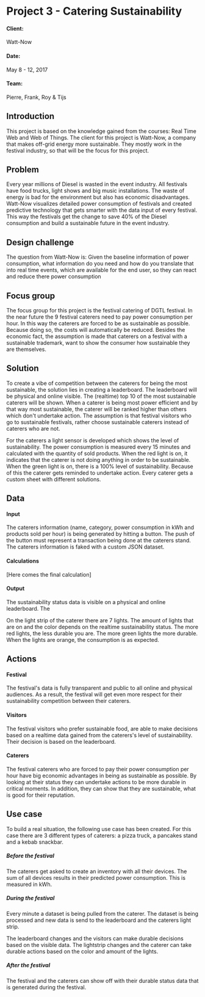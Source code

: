 # Project 3 - Catering Sustainability

#### Client:
Watt-Now

#### Date:
May 8 - 12, 2017

#### Team:
Pierre, Frank, Roy & Tijs

## Introduction

This project is based on the knowledge gained from the courses: Real Time Web and Web of Things. The client for this project is Watt-Now, a company that makes off-grid energy more sustainable. They mostly work in the festival industry, so that will be the focus for this project.

## Problem

Every year millions of Diesel is wasted in the event industry. All festivals have food trucks, light shows and big music installations. The waste of energy is bad for the environment but also has economic disadvantages. Watt-Now visualizes detailed power consumption of festivals and created predictive technology that gets smarter with the data input of every festival. This way the festivals get the change to save 40% of the Diesel consumption and build a sustainable future in the event industry.

## Design challenge

The question from Watt-Now is: Given the baseline information of power consumption, what information do you need and how do you translate that into real time events, which are available for the end user, so they can react and reduce there power consumption

## Focus group

The focus group for this project is the festival catering of DGTL festival. In the near future the 9 festival caterers need to pay power consumption per hour. In this way the caterers are forced to be as sustainable as possible. Because doing so, the costs will automatically be reduced. Besides the economic fact, the assumption is made that caterers on a festival with a sustainable trademark, want to show the consumer how sustainable they are themselves.

## Solution

 To create a vibe of competition between the caterers for being the most sustainable, the solution lies in creating a leaderboard. The leaderboard will be physical and online visible. The (realtime) top 10 of the most sustainable caterers will be shown. When a caterer is being most power efficient and by that way most sustainable, the caterer will be ranked higher than others which don't undertake action. The assumption is that festival visitors who go to sustainable festivals, rather choose sustainable caterers instead of caterers who are not.

 For the caterers a light sensor is developed which shows the level of sustainability. The power consumption is measured every 15 minutes and calculated with the quantity of sold products. When the red light is on, it indicates that the caterer is not doing anything in order to be sustainable. When the green light is on, there is a 100% level of sustainability. Because of this the caterer gets reminded to undertake action. Every caterer gets a custom sheet with different solutions.

## Data

#### Input

The caterers information (name, category, power consumption in kWh and products sold per hour) is being generated by hitting a button. The push of the button must represent a transaction being done at the caterers stand. The caterers information is faked with a custom JSON dataset.

#### Calculations

[Here comes the final calculation]

#### Output

The sustainability status data is visible on a physical and online leaderboard. The

On the light strip of the caterer there are 7 lights. The amount of lights that are on and the color depends on the realtime sustainability status. The more red lights, the less durable you are. The more green lights the more durable. When the lights are orange, the consumption is as expected.

## Actions

#### Festival
The festival's data is fully transparent and public to all online and physical audiences. As a result, the festival will get even more respect for their sustainability competition between their caterers.

#### Visitors
The festival visitors who prefer sustainable food, are able to make decisions based on a realtime data gained from the caterers's level of sustainability. Their decision is based on the leaderboard.

#### Caterers
The festival caterers who are forced to pay their power consumption per hour have big economic advantages in being as sustainable as possible. By looking at their status they can undertake actions to be more durable in critical moments. In addition, they can show that they are sustainable, what is good for their reputation.

## Use case

To build a real situation, the following use case has been created. For this case there are 3 different types of caterers: a pizza truck, a pancakes stand and a kebab snackbar.

##### Before the festival
The caterers get asked to create an inventory with all their devices. The sum of all devices results in their predicted power consumption. This is measured in kWh.

##### During the festival
 Every minute a dataset is being pulled from the caterer. The dataset is being processed and new data is send to the leaderboard and the caterers light strip.

 The leaderboard changes and the visitors can make durable decisions based on the visible data. The lightstrip changes and the caterer can take durable actions based on the color and amount of the lights.

##### After the festival

The festival and the caterers can show off with their durable status data that is generated during the festival.
